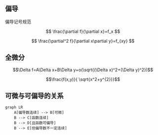 ## 偏导


偏导记号规范

$$ \frac{\partial f}{\partial x}=f_x $$

$$ \frac{\partial^2 f}{\partial x\partial y}=f_{xy} $$

## 全微分

$$\Delta f=A\Delta x+B\Delta y+o(\sqrt{(\Delta x)^2+(\Delta y)^2})$$

$$\frac{f(x,y)}{ \sqrt{x^2+y^{2}}}$$

## 可微与可偏导的关系


```mermaid
graph LR
    A[偏导数连续] --> B[可微]
    B --> C[函数连续]
    B --> D[且函数可偏导]
    B --> E[但偏导数不一定连续]
```


